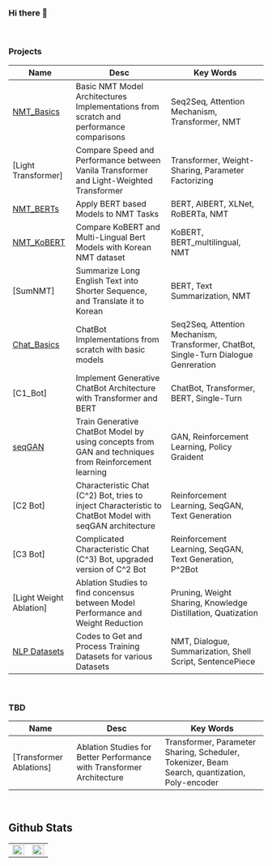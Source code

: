 ### Hi there 👋

<!--
![header](https://capsule-render.vercel.app/api?type=soft&color=FF6F3C&height=300&section=header&text=moon%20&fontSize=90)
-->
<br>



### Projects
| **Name** | **Desc** | **Key Words** |
|------|------|--------|
| [NMT_Basics](https://github.com/moon23k/NMT_Basic) | Basic NMT Model Architectures Implementations from scratch and performance comparisons | Seq2Seq, Attention Mechanism, Transformer, NMT  |
| [Light Transformer] | Compare Speed and Performance between Vanila Transformer and Light-Weighted Transformer | Transformer, Weight-Sharing, Parameter Factorizing |
| [NMT_BERTs](https://github.com/moon23k/NMT_Bert) | Apply BERT based Models to NMT Tasks | BERT, AlBERT, XLNet, RoBERTa, NMT |
| [NMT_KoBERT](https://github.com/moon23k/NMT_KoBERT) | Compare KoBERT and Multi-Lingual Bert Models with Korean NMT dataset | KoBERT, BERT_multilingual, NMT |
| [SumNMT] | Summarize Long English Text into Shorter Sequence, and Translate it to Korean | BERT, Text Summarization, NMT |
| [Chat_Basics](https://github.com/moon23k/Chat_Basics) | ChatBot Implementations from scratch with basic models | Seq2Seq, Attention Mechanism, Transformer, ChatBot, Single-Turn Dialogue Genreration |
| [C1_Bot] | Implement Generative ChatBot Architecture with Transformer and BERT | ChatBot, Transformer, BERT, Single-Turn |
| [seqGAN](https://github.com/moon23k/seqGAN) | Train Generative ChatBot Model by using concepts from GAN and techniques from Reinforcement learning | GAN, Reinforcement Learning, Policy Graident |
| [C2 Bot] | Characteristic Chat (C^2) Bot, tries to inject Characteristic to ChatBot Model with seqGAN architecture | Reinforcement Learning, SeqGAN, Text Generation |
| [C3 Bot] | Complicated Characteristic Chat (C^3) Bot, upgraded version of C^2 Bot | Reinforcement Learning, SeqGAN, Text Generation, P^2Bot |
| [Light Weight Ablation] | Ablation Studies to find concensus between Model Performance and Weight Reduction | Pruning, Weight Sharing, Knowledge Distillation, Quatization |
| [NLP Datasets](https://github.com/moon23k/NLP_datasets) | Codes to Get and Process Training Datasets for various Datasets | NMT, Dialogue, Summarization, Shell Script, SentencePiece |

<br>

### TBD
| **Name** | **Desc** | **Key Words** |
|------|------|--------|
| [Transformer Ablations] | Ablation Studies for Better Performance with Transformer Architecture | Transformer, Parameter Sharing, Scheduler, Tokenizer, Beam Search, quantization, Poly-encoder |

<br>

## Github Stats  
<table><tr><td valign="top" width="50%">

<img src="https://github-readme-stats.vercel.app/api?username=moon23k&show_icons=true&count_private=true&hide_border=true" align="left" style="width: 100%" />

</td><td valign="top" width="50%">
  
<img src="https://github-readme-stats.vercel.app/api/top-langs/?username=moon23k&hide_border=true&layout=compact" align="left" style="width: 100%" />

</td></tr></table>  
